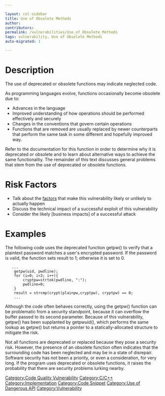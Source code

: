 ```yaml
---

layout: col-sidebar
title: Use of Obsolete Methods
author: 
contributors: 
permalink: /vulnerabilities/Use_of_Obsolete_Methods
tags: vulnerability, Use of Obsolete Methods
auto-migrated: 1

---
```


# Description

The use of deprecated or obsolete functions may indicate neglected code.

As programming languages evolve, functions occasionally become obsolete
due to:

  - Advances in the language
  - Improved understanding of how operations should be performed
    effectively and securely
  - Changes in the conventions that govern certain operations
  - Functions that are removed are usually replaced by newer
    counterparts that perform the same task in some different and
    hopefully improved way.

Refer to the documentation for this function in order to determine why
it is deprecated or obsolete and to learn about alternative ways to
achieve the same functionality. The remainder of this text discusses
general problems that stem from the use of deprecated or obsolete
functions.

# Risk Factors

  - Talk about the [factors](OWASP_Risk_Rating_Methodology "wikilink")
    that make this vulnerability likely or unlikely to actually happen
  - Discuss the technical impact of a successful exploit of this
    vulnerability
  - Consider the likely \[business impacts\] of a successful attack

# Examples

The following code uses the deprecated function getpw() to verify that a
plaintext password matches a user's encrypted password. If the password
is valid, the function sets result to 1; otherwise it is set to 0.

```
   ...
    getpw(uid, pwdline);
    for (i=0; i<3; i++){
        cryptpw=strtok(pwdline, ":");
        pwdline=0;
    }
    result = strcmp(crypt(plainpw,cryptpw), cryptpw) == 0;
    ...
```

Although the code often behaves correctly, using the getpw() function
can be problematic from a security standpoint, because it can overflow
the buffer passed to its second parameter. Because of this
vulnerability, getpw() has been supplanted by getpwuid(), which performs
the same lookup as getpw() but returns a pointer to a
statically-allocated structure to mitigate the risk.

Not all functions are deprecated or replaced because they pose a
security risk. However, the presence of an obsolete function often
indicates that the surrounding code has been neglected and may be in a
state of disrepair. Software security has not been a priority, or even a
consideration, for very long. If the program uses deprecated or obsolete
functions, it raises the probability that there are security problems
lurking nearby.

[Category:Code Quality
Vulnerability](Category:Code_Quality_Vulnerability "wikilink")
[Category:C/C++](Category:C/C++ "wikilink")
[Category:Implementation](Category:Implementation "wikilink")
[Category:Code Snippet](Category:Code_Snippet "wikilink") [Category:Use
of Dangerous API](Category:Use_of_Dangerous_API "wikilink")
[Category:Vulnerability](Category:Vulnerability "wikilink")